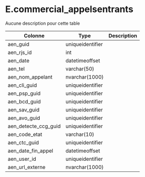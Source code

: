 # E.commercial_appelsentrants

Aucune description pour cette table

Colonne|Type|Description
---|---|---
aen_guid|uniqueidentifier|
aen_rjs_id|int|
aen_date|datetimeoffset|
aen_tel|varchar(50)|
aen_nom_appelant|nvarchar(1000)|
aen_cli_guid|uniqueidentifier|
aen_psp_guid|uniqueidentifier|
aen_bcd_guid|uniqueidentifier|
aen_sav_guid|uniqueidentifier|
aen_avo_guid|uniqueidentifier|
aen_detecte_ccg_guid|uniqueidentifier|
aen_code_etat|varchar(10)|
aen_ctc_guid|uniqueidentifier|
aen_date_fin_appel|datetimeoffset|
aen_user_id|uniqueidentifier|
aen_url_externe|nvarchar(1000)|
